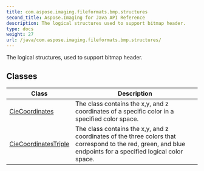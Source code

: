 ```yaml
---
title: com.aspose.imaging.fileformats.bmp.structures
second_title: Aspose.Imaging for Java API Reference
description: The logical structures used to support bitmap header.
type: docs
weight: 27
url: /java/com.aspose.imaging.fileformats.bmp.structures/
---
```


The logical structures, used to support bitmap header.


## Classes

| Class | Description |
| --- | --- |
| [CieCoordinates](../com.aspose.imaging.fileformats.bmp.structures/ciecoordinates) | The class contains the x,y, and z coordinates of a specific color in a specified color space. |
| [CieCoordinatesTriple](../com.aspose.imaging.fileformats.bmp.structures/ciecoordinatestriple) | The class contains the x,y, and z coordinates of the three colors that correspond to the red, green, and blue endpoints for a specified logical color space. |
